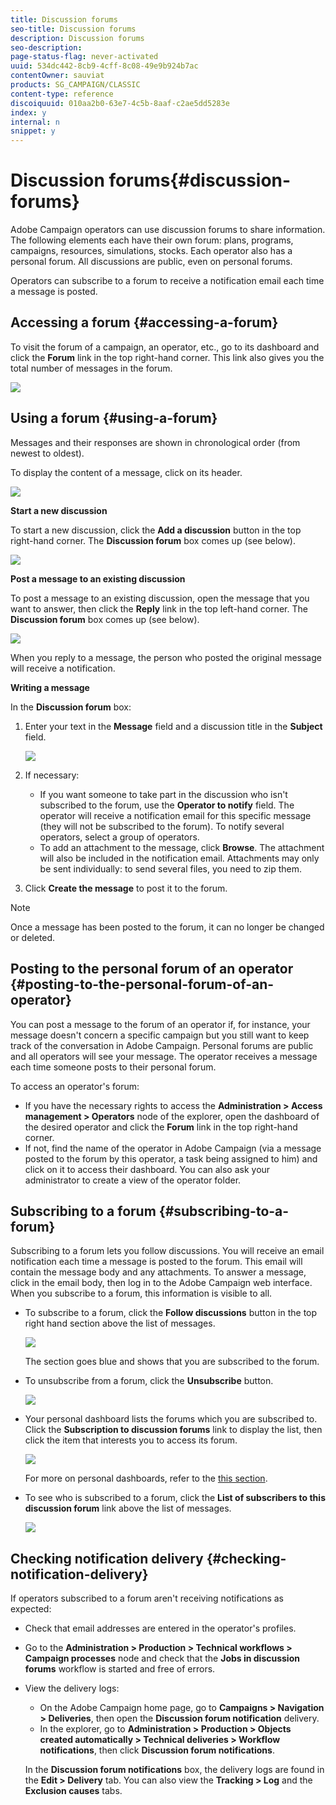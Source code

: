 ```yaml
---
title: Discussion forums
seo-title: Discussion forums
description: Discussion forums
seo-description: 
page-status-flag: never-activated
uuid: 534dc442-8cb9-4cff-8c08-49e9b924b7ac
contentOwner: sauviat
products: SG_CAMPAIGN/CLASSIC
content-type: reference
discoiquuid: 010aa2b0-63e7-4c5b-8aaf-c2ae5dd5283e
index: y
internal: n
snippet: y
---
```


# Discussion forums{#discussion-forums}

Adobe Campaign operators can use discussion forums to share information. The following elements each have their own forum: plans, programs, campaigns, resources, simulations, stocks. Each operator also has a personal forum. All discussions are public, even on personal forums.

Operators can subscribe to a forum to receive a notification email each time a message is posted.

## Accessing a forum {#accessing-a-forum}

To visit the forum of a campaign, an operator, etc., go to its dashboard and click the **Forum** link in the top right-hand corner. This link also gives you the total number of messages in the forum.

![](assets/mrm_forum_access_link.png)

## Using a forum {#using-a-forum}

Messages and their responses are shown in chronological order (from newest to oldest).

To display the content of a message, click on its header.

![](assets/mrm_forum_expand_msg.png)

**Start a new discussion**

To start a new discussion, click the **Add a discussion** button in the top right-hand corner. The **Discussion forum** box comes up (see below).

![](assets/mrm_forum_new_thread.png)

**Post a message to an existing discussion**

To post a message to an existing discussion, open the message that you want to answer, then click the **Reply** link in the top left-hand corner. The **Discussion forum** box comes up (see below).

![](assets/mrm_forum_answer_msg.png)

When you reply to a message, the person who posted the original message will receive a notification.

**Writing a message**

In the **Discussion forum** box:

1. Enter your text in the **Message** field and a discussion title in the **Subject** field.

   ![](assets/mrm_forum_edit_msg.png)

1. If necessary:

    * If you want someone to take part in the discussion who isn't subscribed to the forum, use the **Operator to notify** field. The operator will receive a notification email for this specific message (they will not be subscribed to the forum). To notify several operators, select a group of operators.
    * To add an attachment to the message, click **Browse**. The attachment will also be included in the notification email. Attachments may only be sent individually: to send several files, you need to zip them.

1. Click **Create the message** to post it to the forum.

>[!NOTE]
>
>Once a message has been posted to the forum, it can no longer be changed or deleted.

## Posting to the personal forum of an operator {#posting-to-the-personal-forum-of-an-operator}

You can post a message to the forum of an operator if, for instance, your message doesn't concern a specific campaign but you still want to keep track of the conversation in Adobe Campaign. Personal forums are public and all operators will see your message. The operator receives a message each time someone posts to their personal forum.

To access an operator's forum:

* If you have the necessary rights to access the **Administration > Access management > Operators** node of the explorer, open the dashboard of the desired operator and click the **Forum** link in the top right-hand corner.
* If not, find the name of the operator in Adobe Campaign (via a message posted to the forum by this operator, a task being assigned to him) and click on it to access their dashboard. You can also ask your administrator to create a view of the operator folder.

## Subscribing to a forum {#subscribing-to-a-forum}

Subscribing to a forum lets you follow discussions. You will receive an email notification each time a message is posted to the forum. This email will contain the message body and any attachments. To answer a message, click in the email body, then log in to the Adobe Campaign web interface. When you subscribe to a forum, this information is visible to all.

* To subscribe to a forum, click the **Follow discussions** button in the top right hand section above the list of messages.

  ![](assets/mrm_forum_subscribe.png)

  The section goes blue and shows that you are subscribed to the forum.

* To unsubscribe from a forum, click the **Unsubscribe** button.

  ![](assets/mrm_forum_unsubscribe.png)

* Your personal dashboard lists the forums which you are subscribed to. Click the **Subscription to discussion forums** link to display the list, then click the item that interests you to access its forum.

  ![](assets/platform_dashboard_operator_subscr_forums.png)

  For more on personal dashboards, refer to the [this section](/platform/using/access-management.md#operators).

* To see who is subscribed to a forum, click the **List of subscribers to this discussion forum** link above the list of messages.

  ![](assets/mrm_forum_subscribers.png)

## Checking notification delivery {#checking-notification-delivery}

If operators subscribed to a forum aren't receiving notifications as expected:

* Check that email addresses are entered in the operator's profiles.
* Go to the **Administration > Production > Technical workflows > Campaign processes** node and check that the **Jobs in discussion forums** workflow is started and free of errors.
* View the delivery logs:

    * On the Adobe Campaign home page, go to **Campaigns > Navigation > Deliveries**, then open the **Discussion forum notification** delivery.
    * In the explorer, go to **Administration > Production > Objects created automatically > Technical deliveries > Workflow notifications**, then click **Discussion forum notifications**.

  In the **Discussion forum notifications** box, the delivery logs are found in the **Edit > Delivery** tab. You can also view the **Tracking > Log** and the **Exclusion causes** tabs.

